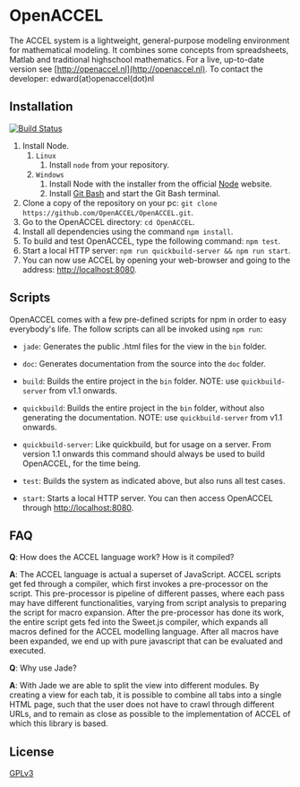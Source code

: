 OpenACCEL
=========

The ACCEL system is a lightweight, general-purpose modeling environment for mathematical modeling. It combines some concepts from spreadsheets, Matlab and traditional highschool mathematics. For a live, up-to-date version see [http://openaccel.nl](http://openaccel.nl). To contact the developer: edward(at)openaccel(dot)nl

## Installation ##
[![Build Status](https://travis-ci.org/OpenACCEL/OpenACCEL.svg?branch=master)](https://travis-ci.org/OpenACCEL/OpenACCEL)

1. Install Node.
    1. `Linux`
        1. Install `node` from your repository.
    2. `Windows`
        1. Install Node with the installer from the official [Node](http://nodejs.org/download/) website.
        2. Install [Git Bash](http://git-scm.com/) and start the Git Bash terminal.
2. Clone a copy of the repository on your pc: `git clone https://github.com/OpenACCEL/OpenACCEL.git`.
3. Go to the OpenACCEL directory: `cd OpenACCEL`.
4. Install all dependencies using the command `npm install`.
5. To build and test OpenACCEL, type the following command: `npm test`.
6. Start a local HTTP server: `npm run quickbuild-server && npm run start`.
7. You can now use ACCEL by opening your web-browser and going to the address: [http://localhost:8080](http://localhost:8080).

## Scripts ##
OpenACCEL comes with a few pre-defined scripts for npm in order to easy everybody's life.
The follow scripts can all be invoked using `npm run`:

* `jade`: Generates the public .html files for the view in the `bin` folder.
* `doc`: Generates documentation from the source into the `doc` folder.

* `build`: Builds the entire project in the `bin` folder. NOTE: use `quickbuild-server` from v1.1 onwards.

* `quickbuild`: Builds the entire project in the `bin` folder, without also generating the documentation. NOTE: use `quickbuild-server` from v1.1 onwards.

* `quickbuild-server`: Like quickbuild, but for usage on a server. From version 1.1 onwards this command should always be used to build OpenACCEL, for the time being.

* `test`: Builds the system as indicated above, but also runs all test cases.

* `start`: Starts a local HTTP server. You can then access OpenACCEL through [http://localhost:8080](http://localhost:8080).

## FAQ ##
**Q**: How does the ACCEL language work? How is it compiled?

**A**: The ACCEL language is actual a superset of JavaScript. ACCEL scripts get fed through a compiler, which first invokes a pre-processor on the script. This pre-processor is pipeline of different passes, where each pass may have different functionalities, varying from script analysis to preparing the script for macro expansion. After the pre-processor has done its work, the entire script gets fed into the Sweet.js compiler, which expands all macros defined for the ACCEL modelling language. After all macros have been expanded, we end up with pure javascript that can be evaluated and executed.

**Q**: Why use Jade?

**A**: With Jade we are able to split the view into different modules. By creating a view for each tab, it is possible to combine all tabs into a single HTML page, such that the user does not have to crawl through different URLs, and to remain as close as possible to the implementation of ACCEL of which this library is based.

## License ##
[GPLv3](https://www.gnu.org/licenses/gpl-3.0.html)

